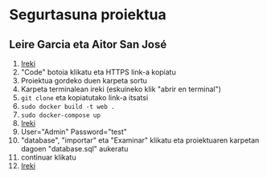 # Segurtasuna proiektua
## Leire Garcia eta Aitor San José

1. [Ireki](https://github.com/leiregarcor/Segurtasuna)
2. "Code" botoia klikatu eta HTTPS link-a kopiatu
3. Proiektua gordeko duen karpeta sortu
4. Karpeta terminalean ireki (eskuineko klik "abrir en terminal")
5. `git clone` eta kopiatutako link-a itsatsi
6. `sudo docker build -t web .`
7. `sudo docker-compose up`
8. [Ireki](localhost:8890)
9. User="Admin" Password="test"
10. "database", "importar" eta "Examinar" klikatu eta proiektuaren karpetan dagoen "database.sql" aukeratu
11. continuar klikatu
12. [Ireki](localhost:81/login.php)
